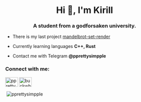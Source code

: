 <h1 align="center">Hi 👋, I'm Kirill</h1>
<h3 align="center">A student from a godforsaken university.</h3>

- There is my last project [mandelbrot-set-render](https://github.com/pprettysimpple/mandelbrot)

- Currently learning languages **C++, Rust**

- Contact me with Telegram **@pprettysimpple**

<h3 align="left">Connect with me:</h3>
<p align="left">
<a href="https://instagram.com/pprettysimpple" target="blank"><img align="center" src="https://raw.githubusercontent.com/rahuldkjain/github-profile-readme-generator/master/src/images/icons/Social/instagram.svg" alt="pprettysimpple" height="30" width="40" /></a>
<a href="https://codeforces.com/profile/buckwheat" target="blank"><img align="center" src="https://raw.githubusercontent.com/rahuldkjain/github-profile-readme-generator/master/src/images/icons/Social/codeforces.svg" alt="buckwheat" height="30" width="40" /></a>
</p>

<p>&nbsp;<img align="center" src="https://github-readme-stats.vercel.app/api?username=pprettysimpple&show_icons=true&theme=dark&hide_border=true&locale=en" alt="pprettysimpple" /></p>
